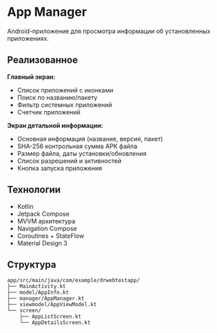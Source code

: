 # App Manager

Android-приложение для просмотра информации об установленных приложениях.


## Реализованное

**Главный экран:**
- Список приложений с иконками
- Поиск по названию/пакету
- Фильтр системных приложений
- Счетчик приложений

**Экран детальной информации:**
- Основная информация (название, версия, пакет)
- SHA-256 контрольная сумма APK файла
- Размер файла, даты установки/обновления
- Список разрешений и активностей
- Кнопка запуска приложения

## Технологии

- Kotlin
- Jetpack Compose
- MVVM архитектура
- Navigation Compose
- Coroutines + StateFlow
- Material Design 3

## Структура

```
app/src/main/java/com/example/drwebtestapp/
├── MainActivity.kt
├── model/AppInfo.kt
├── manager/AppManager.kt
├── viewmodel/AppViewModel.kt
└── screen/
    ├── AppListScreen.kt
    └── AppDetailsScreen.kt
```